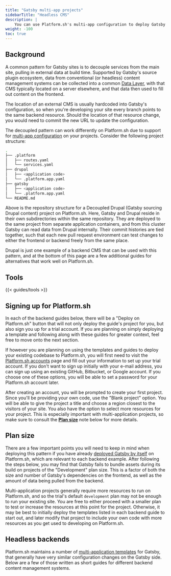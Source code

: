 ```yaml
---
title: "Gatsby multi-app projects"
sidebarTitle: "Headless CMS"
description: |
    You can use Platform.sh's multi-app configuration to deploy Gatsby alongside a backend CMS, pulling content into Gatsby during builds.
weight: -100
toc: true
---
```


## Background

A common pattern for Gatsby sites is to decouple services from the main site, pulling in external data at build time. Supported by Gatsby's source plugin ecosystem, data from conventional (or headless) content management systems can be collected into a common [Data Layer](https://www.gatsbyjs.com/docs/reference/graphql-data-layer/), with that CMS typically located on a server elsewhere, and that data then used to fill out content on the frontend. 

The location of an external CMS is usually hardcoded into Gatsby's configuration, so when you're developing your site every branch points to the same backend resource. Should the location of that resource change, you would need to commit the new URL to update the configuration. 

The decoupled pattern can work differently on Platform.sh due to support for [multi-app configuration](/configuration/app/multi-app.md) on your projects. Consider the following project structure:

```bash
.
├── .platform
│   ├── routes.yaml
│   └── services.yaml
├── drupal
│   ├── <application code>
│   └── .platform.app.yaml
├── gatsby
│   ├── <application code>
│   └── .platform.app.yaml
└── README.md
```

Above is the repository structure for a Decoupled Drupal (Gatsby sourcing Drupal content) project on Platform.sh. Here, Gatsby and Drupal reside in their own subdirectories within the same repository. They are deployed to the same project from separate application containers, and from this cluster Gatsby can read data from Drupal internally. Their commit histories are tied together, such that each new pull request environment can test changes to either the frontend or backend freely from the same place. 

Drupal is just one example of a backend CMS that can be used with this pattern, and at the bottom of this page are a few additional guides for alternatives that work well on Platform.sh. 

## Tools

{{< guides/tools >}}

## Signing up for Platform.sh

In each of the backend guides below, there will be a "Deploy on Platform.sh" button that will not only deploy the guide's project for you, but also sign you up for a trial account. If you are planning on simply deploying a template and following along with these guides for greater context, feel free to move onto the next section. 

If however you are planning on using the templates and guides to deploy your existing codebase to Platform.sh, you will first need to visit the [Platform.sh accounts](https://accounts.platform.sh/platform/trial/general/setup) page and fill out your information to set up your trial account. If you don't want to sign up initially with your e-mail address, you can sign up using an existing GitHub, Bitbucket, or Google account. If you choose one of these options, you will be able to set a password for your Platform.sh account later.

After creating an account, you will be prompted to create your first project. Since you'll be providing your own code, use the "Blank project" option. You will be able to give the project a title and choose a region closest to the visitors of your site. You also have the option to select more resources for your project. This is especially important with multi-application projects, so make sure to consult the [**Plan size**](#plan-size) note below for more details.

## Plan size

There are a few important points you will need to keep in mind when deploying this pattern if you have already [deployed Gatsby by itself](/guides/gatsby/deploy/_index.md) on Platform.sh, which are relevant to each backend example. After following the steps below, you may find that Gatsby fails to bundle assets during its build on projects of the "Development" plan size. This is a factor of both the size and number of Gatsby's dependencies on the frontend, as well as the amount of data being pulled from the backend. 

Multi-application projects generally require more resources to run on Platform.sh, and so the trial's default `development` plan may not be enough to run your existing site. You are free to either proceed with a smaller plan to test or increase the resources at this point for the project. Otherwise, it may be best to initially deploy the templates listed in each backend guide to start out, and later modify that project to include your own code with more resources as you get used to developing on Platform.sh.

## Headless backends

Platform.sh maintains a number of [multi-application templates](https://github.com/platformsh-templates/?q=gatsby&type=&language=) for Gatsby, that generally have very similar configuration changes on the Gatsby side. Below are a few of those written as short guides for different backend content management systems.
